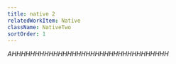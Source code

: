 ```yaml
---
title: native 2
relatedWorkItem: Native
className: NativeTwo
sortOrder: 1
---
```


_AHHHHHHHHHHHHHHHHHHHHHHHHHHHHHHHHHH_

